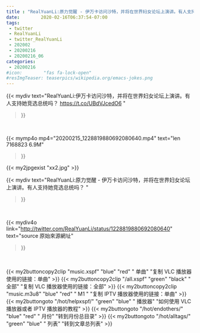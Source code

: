 ```yaml
---
title : "RealYuanLi:原力觉醒 - 伊万卡访问沙特，并将在世界妇女论坛上演讲。有人支持她竞选总统吗？ "
date:        2020-02-16T06:37:54-07:00
tags:
 - twitter
 - RealYuanLi
 - twitter_RealYuanLi
 - 202002
 - 20200216
 - 20200216_06
categories:
 - 20200216
#icon:        "fas fa-lock-open"
#resImgTeaser: teaserpics/wikipedia.org/emacs-jokes.png
---
```


{{< mydiv text="RealYuanLi:伊万卡访问沙特，并将在世界妇女论坛上演讲。有人支持她竞选总统吗？ https://t.co/UBdVJcedO6 "
>}}
<br>


{{< mymp4o mp4="20200215_1228819880692080640.mp4"
text="len 7168823    6.9M"
>}}

{{< my2jpgexist "xx2.jpg" >}}<br>



{{< mydiv text="RealYuanLi:原力觉醒 - 伊万卡访问沙特，并将在世界妇女论坛上演讲。有人支持她竞选总统吗？ "
>}}
<br>

{{< mydiv4o link="http://twitter.com/RealYuanLi/status/1228819880692080640"
text="source 原始來源網址"
>}}


<br>



{{< my2buttoncopy2clip "music.xspf"        "blue"   "red"    " 单曲"  "复制 VLC 播放器使用的链接：单曲" >}} {{< my2buttoncopy2clip "/all.xspf"         "green"  "black"  " 全部"  "复制 VLC 播放器使用的链接：全部" >}} {{< my2buttoncopy2clip "music.m3u8"        "blue"   "red"    " M1 "    "复制 IPTV 播放器使用的链接：单曲" >}} {{< my2buttongoto      "/hot/helpxspf/"    "green"  "blue"   " 播放器" "如何使用 VLC 播放器或者 IPTV 播放器的教程" >}} {{< my2buttongoto      "/hot/endothers/"   "blue"   "red"    " 月份"   "转到月份总目录" >}} {{< my2buttongoto      "/hot/alltags/"     "green"  "blue"   " 列表"   "转到文章总列表" >}} 
